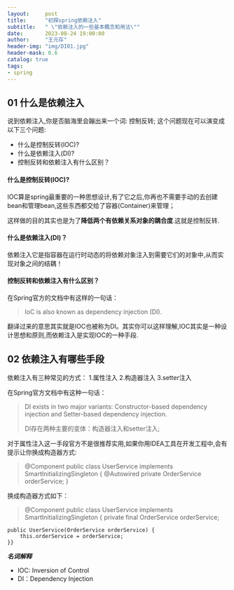 ```yaml
---
layout:     post
title:      "初探spring依赖注入"
subtitle:   " \"依赖注入的一些基本概念和用法\""
date:       2023-08-24 19:00:00
author:     "王元存"
header-img: "img/DI01.jpg"
header-mask: 0.6
catalog: true
tags:
- spring
---
```


01 什么是依赖注入
------
说到依赖注入,你是否脑海里会蹦出来一个词: 控制反转; 这个问题现在可以演变成以下三个问题:
- 什么是控制反转(IOC)?
- 什么是依赖注入(DI)?
- 控制反转和依赖注入有什么区别？

#### 什么是控制反转(IOC)?

IOC算是spring最重要的一种思想设计,有了它之后,你再也不需要手动的去创建bean和管理bean,这些东西都交给了容器(Container)来管理；

这样做的目的其实也是为了**降低两个有依赖关系对象的耦合度**.这就是控制反转.

#### 什么是依赖注入(DI)？

依赖注入它是指容器在运行时动态的将依赖对象注入到需要它们的对象中,从而实现对象之间的结耦！

#### 控制反转和依赖注入有什么区别？

在Spring官方的文档中有这样的一句话：
> IoC is also known as dependency injection (DI).

翻译过来的意思其实就是IOC也被称为DI。其实你可以这样理解,IOC其实是一种设计思想和原则,而依赖注入是实现IOC的一种手段.

02 依赖注入有哪些手段
------

依赖注入有三种常见的方式：
1.属性注入
2.构造器注入
3.setter注入

在Spring官方文档中有这种一句话：
> DI exists in two major variants: Constructor-based dependency injection and Setter-based dependency injection.
> 
> DI存在两种主要的变体：构造器注入和setter注入;

对于属性注入这一手段官方不是很推荐实用,如果你用IDEA工具在开发工程中,会有提示让你换成构造器方式:
> @Component
public class UserService implements SmartInitializingSingleton {
@Autowired
private  OrderService orderService;
}

换成构造器方式如下：
> @Component
public class UserService implements SmartInitializingSingleton {
private final OrderService orderService;

	public UserService(OrderService orderService) {
		this.orderService = orderService;
	}}














***名词解释***
- IOC: Inversion of Control
- DI：Dependency Injection

